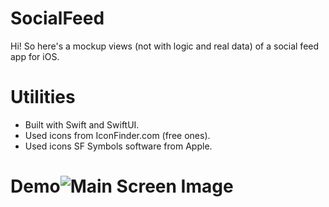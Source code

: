 # SocialFeed

Hi! So here's a mockup views (not with logic and real data) of a social feed app for iOS.

# Utilities

 - Built with Swift and SwiftUI. 
 - Used icons from IconFinder.com (free
   ones). 
 - Used icons SF Symbols software from Apple.

# Demo![Main Screen Image](https://i.imgur.com/kgDM7EU.png)

<!--stackedit_data:
eyJoaXN0b3J5IjpbMjQwNjg0MDgsLTE1NDU2NTc1NTVdfQ==
-->